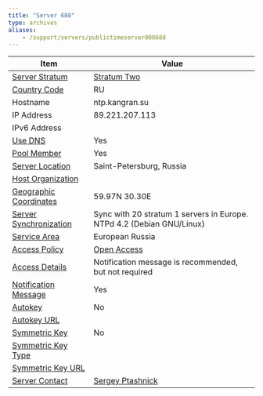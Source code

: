 ```yaml
---
title: "Server 688"
type: archives
aliases:
    - /support/servers/publictimeserver000688
---
```


| Item | Value |
| ----- | ----- |
| [Server Stratum](/support/servers/serverstratum) | [Stratum Two](/support/servers/stratumtwotimeservers) |
| [Country Code](/support/servers/countrycode) | RU |
| Hostname |  ntp.kangran.su  |
| IP Address |  89.221.207.113  |
| IPv6 Address | |
| [Use DNS](/support/servers/usedns) | Yes |
| [Pool Member](/support/servers/poolmember) | Yes |
| [Server Location](/support/servers/serverlocation) |  Saint-Petersburg, Russia |
| [Host Organization](/support/servers/hostorganization) | |
| [ Geographic Coordinates](/support/servers/geographiccoordinates) |  59.97N 30.30E  |
| [Server Synchronization](/support/servers/serversynchronization) |  Sync with 20 stratum 1 servers in Europe. NTPd 4.2 (Debian GNU/Linux) |
| [Service Area](/support/servers/servicearea) |  European Russia |
| [Access Policy](/support/servers/accesspolicy) | [Open Access](/support/servers/openaccess) |
| [Access Details](/support/servers/accessdetails) |  Notification message is recommended, but not required  |
| [Notification Message](/support/servers/notificationmessage) | Yes |
| [Autokey](/support/servers/autokey) | No |
| [Autokey URL](/support/servers/autokeyurl) | |
| [Symmetric Key](/support/servers/symmetrickey) | No |
| [Symmetric Key Type](/support/servers/symmetrickeytype) | |
| [Symmetric Key URL](/support/servers/symmetrickeyurl) | |
| [Server Contact](/support/servers/servercontact) | [Sergey Ptashnick](mailto:root@kangran.ru) |